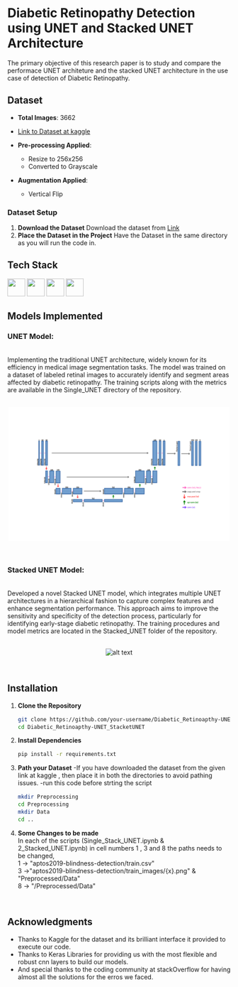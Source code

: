 # Diabetic Retinopathy Detection using UNET and Stacked UNET Architecture
The primary objective of this research paper is to study and compare the performace UNET architeture and the stacked UNET architecture in the use case of detection of Diabetic Retinopathy.

## Dataset

- **Total Images**: 3662
- [Link to Dataset at kaggle](https://www.kaggle.com/competitions/aptos2019-blindness-detection/overview)
- **Pre-processing Applied**:
  - Resize to 256x256 
  - Converted to Grayscale

- **Augmentation Applied**:
  - Vertical Flip
### Dataset Setup

1. **Download the Dataset**
   Download the dataset from [Link](https://www.kaggle.com/competitions/aptos2019-blindness-detection/overview)
2. **Place the Dataset in the Project**
   Have the Dataset in the same directory as you will run the code in.

## Tech Stack
<div><img src="https://img.icons8.com/?size=100&id=n3QRpDA7KZ7P&format=png&color=000000" height="40px" width="40px">
<img src="https://img.icons8.com/?size=100&id=13441&format=png&color=000000" height="40px" width="40px">
<img src="https://img.icons8.com/?size=100&id=bpip0gGiBLT1&format=png&color=000000" height="40px" width="40px">
<img src="https://upload.wikimedia.org/wikipedia/commons/a/ae/Keras_logo.svg" height="40px" width="40px">

## Models Implemented
### UNET Model:
<br> 
Implementing the traditional UNET architecture, widely known for its efficiency in medical image segmentation tasks. The model was trained on a dataset of labeled retinal images to accurately identify and segment areas affected by diabetic retinopathy. The training scripts along with the metrics are available in the Single_UNET directory of the repository.
</br>
</br>

<p align= "center">
  <img src="Architectures/UNET.png?raw=true" alt="alt text" width="500" height="300">
</p>

</br>

### Stacked UNET Model:
<br> 
Developed a novel Stacked UNET model, which integrates multiple UNET architectures in a hierarchical fashion to capture complex features and enhance segmentation performance. This approach aims to improve the sensitivity and specificity of the detection process, particularly for identifying early-stage diabetic retinopathy. The training procedures and model metrics are located in the Stacked_UNET folder of the repository.

</br>
</br>
<p align= "center">
  <img src="Architectures/UNET-2.png?raw=true" alt="alt text" width="900" height="300">
</p>
</br>

## Installation

1. **Clone the Repository**
   ```bash
   git clone https://github.com/your-username/Diabetic_Retinoapthy-UNET_StacketUNET.git
   cd Diabetic_Retinoapthy-UNET_StacketUNET

2. **Install Dependencies**
   ```bash
   pip install -r requirements.txt
3. **Path your Dataset**
   -If you have downloaded the dataset from the given link at kaggle , then place it in both the directories to avoid pathing issues.
  -run this code before strting the script
     ```bash
     mkdir Preprocessing
     cd Preprocessing
     mkdir Data
     cd ..
4. **Some Changes to be made**
   </br>In each of the scripts (Single_Stack_UNET.ipynb & 2_Stacked_UNET.ipynb) in cell numbers 1 , 3 and 8 the paths needs to be changed,</br> 1 -> "aptos2019-blindness-detection/train.csv"</br> 3 ->"aptos2019-blindness-detection/train_images/{x}.png" & "Preprocessed/Data" </br>8 -> "/Preprocessed/Data" 
  </br>

## Acknowledgments

- Thanks to Kaggle for the dataset and its brilliant interface it provided to execute our code.
- Thanks to Keras Libraries for providing us with the most flexible and robust cnn layers to build our models.
- And special thanks to the coding community at stackOverflow for having almost all the solutions for the erros we faced.
